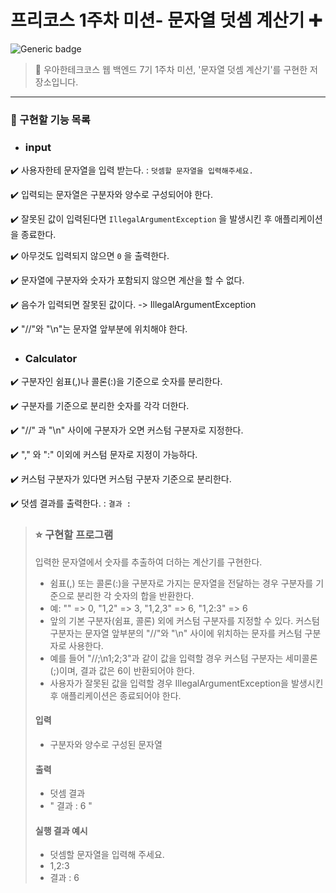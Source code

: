 # 프리코스 1주차 미션- 문자열 덧셈 계산기 ➕


![Generic badge](https://img.shields.io/badge/precourse-week1-green.svg)




> 🔑 우아한테크코스 웹 백엔드 7기 1주차 미션, '문자열 덧셈 계산기'를 구현한 저장소입니다.

---


### 📝 구현할 기능 목록
- ### input

✔️ 사용자한테 문자열을 입력 받는다. : `덧셈할 문자열을 입력해주세요.`

✔️ 입력되는 문자열은 구분자와 양수로 구성되어야 한다.

✔️ 잘못된 값이 입력된다면 `IllegalArgumentException` 을 발생시킨 후 애플리케이션을 종료한다.

✔️ 아무것도 입력되지 않으면 `0` 을 출력한다.

✔️ 문자열에 구분자와 숫자가 포함되지 않으면 계산을 할 수 없다.

✔️ 음수가 입력되면 잘못된 값이다. -> IllegalArgumentException

✔️ "//"와 "\n"는 문자열 앞부분에 위치해야 한다.

- ### Calculator

✔️ 구분자인 쉼표(,)나 콜론(:)을 기준으로 숫자를 분리한다.

✔️ 구분자를 기준으로 분리한 숫자를 각각 더한다.

✔️ "//" 과 "\n" 사이에 구분자가 오면 커스텀 구분자로 지정한다.

✔️ "," 와 ":" 이외에 커스텀 문자로 지정이 가능하다.

✔️ 커스텀 구분자가 있다면 커스텀 구분자 기준으로 분리한다.


✔️ 덧셈 결과를 출력한다. : `결과 : `





> ### ⭐ 구현할 프로그램
> 입력한 문자열에서 숫자를 추출하여 더하는 계산기를 구현한다.
> - 쉼표(,) 또는 콜론(:)을 구분자로 가지는 문자열을 전달하는 경우 구분자를 기준으로 분리한 각 숫자의 합을 반환한다.
> - 예: "" => 0, "1,2" => 3, "1,2,3" => 6, "1,2:3" => 6
> - 앞의 기본 구분자(쉼표, 콜론) 외에 커스텀 구분자를 지정할 수 있다. 커스텀 구분자는 문자열 앞부분의 "//"와 "\n" 사이에 위치하는 문자를 커스텀 구분자로 사용한다.
> - 예를 들어 "//;\n1;2;3"과 같이 값을 입력할 경우 커스텀 구분자는 세미콜론(;)이며, 결과 값은 6이 반환되어야 한다.
> - 사용자가 잘못된 값을 입력할 경우 IllegalArgumentException을 발생시킨 후 애플리케이션은 종료되어야 한다.
> #### 입력
> - 구분자와 양수로 구성된 문자열
> #### 출력
> - 덧셈 결과
> - " 결과 : 6 "
> #### 실행 결과 예시
> - 덧셈할 문자열을 입력해 주세요.
> - 1,2:3
> - 결과 : 6



